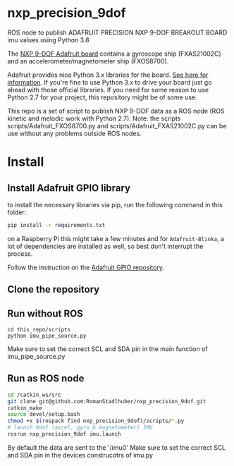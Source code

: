# nxp_precision_9dof
ROS node to publish ADAFRUIT PRECISION NXP 9-DOF BREAKOUT BOARD imu values using Python 3.8

The [NXP 9-DOF Adafruit board](https://learn.adafruit.com/nxp-precision-9dof-breakout/overview) contains a gyroscope ship (FXAS21002C) and an accelerometer/magnetometer ship (FXOS8700).

Adafruit provides nice Python 3.x libraries for the board. [See here for information](https://learn.adafruit.com/nxp-precision-9dof-breakout/python-circuitpython).
If you're fine to use Python 3.x to drive your board just go ahead with those official libraries. If you need for some reason to use Python 2.7 for your project, this repository might be of some use.

This repo is a set of script to publish NXP 9-DOF data as a ROS node (ROS kinetic and melodic work with Python 2.7).
Note: the scripts scripts/Adafruit_FXOS8700.py and scripts/Adafruit_FXAS21002C.py can be use without any problems outside ROS nodes.

# Install

## Install Adafruit GPIO library

to install the necessary libraries via pip, run the following command in this folder:

```bash
pip install -r requirements.txt
```

on a Raspberry Pi this might take a few minutes and for `Adafruit-Blinka`,
a lot of dependencies are installed as well, so best don't interrupt the process.

Follow the instruction on the [Adafruit GPIO repository](https://github.com/adafruit/Adafruit_Python_GPIO).

## Clone the repository

## Run without ROS

```
cd this_repo/scripts
python imu_pipe_source.py
```

Make sure to set the correct SCL and SDA pin in the main function of imu_pipe_source.py

## Run as ROS node

```bash
cd /catkin_ws/src
git clone git@github.com:RomanStadlhuber/nxp_precision_9dof.git
catkin_make
source devel/setup.bash
chmod +x $(rospack find nxp_precision_9dof)/scripts/*.py
# launch 9dof (accel, gyro & magnetometer) IMU
rosrun nxp_precision_9dof imu.launch
```

By default the data are sent to the '/imu0'
Make sure to set the correct SCL and SDA pin in the devices construcotrs of imu.py

